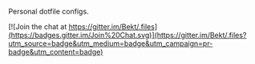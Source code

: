 Personal dotfile configs.


[![Join the chat at https://gitter.im/Bekt/.files](https://badges.gitter.im/Join%20Chat.svg)](https://gitter.im/Bekt/.files?utm_source=badge&utm_medium=badge&utm_campaign=pr-badge&utm_content=badge)